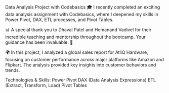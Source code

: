 Data Analysis Project with Codebasics
🎓 I recently completed an exciting data analysis assignment with Codebasics, where I deepened my skills in Power Pivot, DAX, ETL processes, and Pivot Tables.

📊 A special thank you to Dhaval Patel and Hemanand Vadivel for their incredible teaching and mentorship throughout the bootcamp. Your guidance has been invaluable. 🙏

🌍 In this project, I analyzed a global sales report for AtliQ Hardware, focusing on customer performance across major platforms like Amazon and Flipkart. The analysis provided key insights into customer behaviors and trends.

Technologies & Skills:
Power Pivot
DAX (Data Analysis Expressions)
ETL (Extract, Transform, Load)
Pivot Tables

